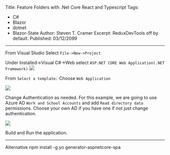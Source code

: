 Title: Feature Folders with .Net Core React and Typescript
Tags: 
  - C# 
  - Blazor 
  - dotnet 
  - Blazor-State
Author: Steven T. Cramer
Excerpt: ReduxDevTools off by default. 
Published: 03/12/2099
---

From Visual Studio Select `File->New->Project`

Under Installed->Visual C#->Web select `ASP.NET CORE Web Application(.NET Framework)`
![](/content/images/2016/12/2016-12-13_0721.png)

From `Select a template:` Choose `Web Application`

![](/content/images/2016/12/2016-12-13_0732.png)

Change Authentication as needed.  For this example, we are going to use Azure AD `Work and School Accounts` and add `Read directory data` permissions.  Choose your own AD if you have one if not just change authentication.

![](/content/images/2016/12/2016-12-13_0740.png)

Build and Run the application.


---------------
Alternative
npm install -g yo generator-aspnetcore-spa




